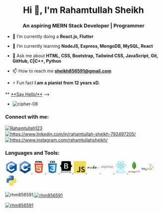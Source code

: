 <h1 align="center">Hi 👋, I'm Rahamtullah Sheikh</h1>
<h3 align="center">An aspiring MERN Stack Developer | Programmer </h3>

- 🔭 I’m currently doing a **React.js, Flutter** 

- 🌱 I’m currently learning **NodeJS, Express, MongoDB, MySQL, React**

- 💬 Ask me about **HTML, CSS, Bootstrap, Tailwind CSS, JavaScript, Git, GitHub, C|C++, Python**

- 📫 How to reach me **sheikh856591@gmail.com**

- ⚡ Fun fact **I am a pianist from 12 years xD.**

<!-- - 📫 Check out my first deployed **website -->** <a href="https://sayhello123.herokuapp.com/hello">**Say Hello!**</a> -->

- <p align="left"> <img src="https://komarev.com/ghpvc/?username=rhm856591&label=Profile%20views&color=0e75b6&style=flat" alt="cipher-08" /> </p>

<h3 align="left">Connect with me:</h3>
<p align="left">
<a href="https://twitter.com/Rahamtullah123" target="blank"><img align="center" src="https://raw.githubusercontent.com/rahuldkjain/github-profile-readme-generator/master/src/images/icons/Social/twitter.svg" alt="Rahamtullah123" height="30" width="40" /></a>
<a href="https://www.linkedin.com/in/rahamtullah-sheikh-792497205/" target="blank"><img align="center" src="https://raw.githubusercontent.com/rahuldkjain/github-profile-readme-generator/master/src/images/icons/Social/linked-in-alt.svg" alt="https://www.linkedin.com/in/rahamtullah-sheikh-792497205/" height="30" width="40" /></a>
<a href="https://www.instagram.com/rahamtullahsheikh/" target="blank"><img align="center" src="https://raw.githubusercontent.com/rahuldkjain/github-profile-readme-generator/master/src/images/icons/Social/instagram.svg" alt="https://www.instagram.com/rahamtullahsheikh/" height="30" width="40" /></a>
</p>

<h3 align="left">Languages and Tools:</h3>

<p align="left">
<img src="https://raw.githubusercontent.com/devicons/devicon/master/icons/c/c-original.svg" alt="c" width="40" height="40"/> </a> <a href="https://www.w3schools.com/cpp/" target="_blank"> 
<img src="https://raw.githubusercontent.com/devicons/devicon/master/icons/cplusplus/cplusplus-original.svg" alt="cplusplus" width="40" height="40"/> </a> <a href="https://www.w3schools.com/css/" target="_blank">
<img src="https://raw.githubusercontent.com/devicons/devicon/master/icons/html5/html5-original-wordmark.svg" alt="html5" width="40" height="40"/> </a> <a href="https://developer.mozilla.org/en-US/docs/Web/JavaScript" target="_blank">
<img src="https://raw.githubusercontent.com/devicons/devicon/master/icons/css3/css3-original-wordmark.svg" alt="css3" width="40" height="40"/> </a> <a href="https://expressjs.com" target="_blank">
<img src="https://raw.githubusercontent.com/devicons/devicon/master/icons/bootstrap/bootstrap-plain-wordmark.svg" alt="bootstrap" width="40" height="40"/> </a> <a href="https://www.cprogramming.com/" target="_blank"> <a href="https://www.w3.org/html/" target="_blank">
<img src="https://raw.githubusercontent.com/devicons/devicon/master/icons/javascript/javascript-original.svg" alt="javascript" width="40" height="40"/> </a> <a href="https://www.mongodb.com/" target="_blank">
<img src="https://raw.githubusercontent.com/devicons/devicon/master/icons/nodejs/nodejs-original-wordmark.svg" alt="nodejs" width="40" height="40"/> </a> <a href="https://www.python.org" target="_blank">
<img src="https://raw.githubusercontent.com/devicons/devicon/master/icons/express/express-original-wordmark.svg" alt="express" width="40" height="40"/> </a>  <a href="https://getbootstrap.com" target="_blank">
<img src="https://raw.githubusercontent.com/devicons/devicon/master/icons/react/react-original-wordmark.svg" alt="react" width="40" height="40"/> </a>
<img src="https://raw.githubusercontent.com/devicons/devicon/master/icons/mongodb/mongodb-original-wordmark.svg" alt="mongodb" width="40" height="40"/> </a> <a href="https://www.mysql.com/" target="_blank">
<img src="https://raw.githubusercontent.com/devicons/devicon/master/icons/mysql/mysql-original-wordmark.svg" alt="mysql" width="40" height="40"/> </a> <a href="https://nodejs.org" target="_blank">
<img src="https://raw.githubusercontent.com/devicons/devicon/master/icons/python/python-original.svg" alt="python" width="40" height="40"/> </a> <a href="https://reactjs.org/" target="_blank"></p>

<p><img align="left" src="https://github-readme-stats.vercel.app/api/top-langs?username=rhm856591&show_icons=true&locale=en&layout=compact" alt="rhm856591" /></p>


<p>&nbsp;<img align="center" src="https://github-readme-stats.vercel.app/api?username=rhm856591&show_icons=true&locale=en" alt="rhm856591" /></p>

<p><img align="center" src="https://github-readme-streak-stats.herokuapp.com/?user=rhm856591&" alt="rhm856591" /></p>

